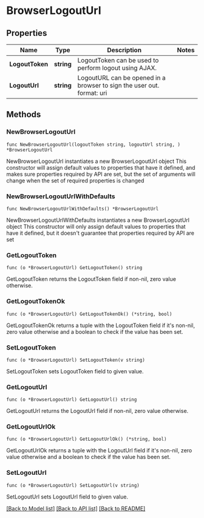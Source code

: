 # BrowserLogoutUrl

## Properties

Name | Type | Description | Notes
------------ | ------------- | ------------- | -------------
**LogoutToken** | **string** | LogoutToken can be used to perform logout using AJAX. | 
**LogoutUrl** | **string** | LogoutURL can be opened in a browser to sign the user out. format: uri | 

## Methods

### NewBrowserLogoutUrl

`func NewBrowserLogoutUrl(logoutToken string, logoutUrl string, ) *BrowserLogoutUrl`

NewBrowserLogoutUrl instantiates a new BrowserLogoutUrl object
This constructor will assign default values to properties that have it defined,
and makes sure properties required by API are set, but the set of arguments
will change when the set of required properties is changed

### NewBrowserLogoutUrlWithDefaults

`func NewBrowserLogoutUrlWithDefaults() *BrowserLogoutUrl`

NewBrowserLogoutUrlWithDefaults instantiates a new BrowserLogoutUrl object
This constructor will only assign default values to properties that have it defined,
but it doesn't guarantee that properties required by API are set

### GetLogoutToken

`func (o *BrowserLogoutUrl) GetLogoutToken() string`

GetLogoutToken returns the LogoutToken field if non-nil, zero value otherwise.

### GetLogoutTokenOk

`func (o *BrowserLogoutUrl) GetLogoutTokenOk() (*string, bool)`

GetLogoutTokenOk returns a tuple with the LogoutToken field if it's non-nil, zero value otherwise
and a boolean to check if the value has been set.

### SetLogoutToken

`func (o *BrowserLogoutUrl) SetLogoutToken(v string)`

SetLogoutToken sets LogoutToken field to given value.


### GetLogoutUrl

`func (o *BrowserLogoutUrl) GetLogoutUrl() string`

GetLogoutUrl returns the LogoutUrl field if non-nil, zero value otherwise.

### GetLogoutUrlOk

`func (o *BrowserLogoutUrl) GetLogoutUrlOk() (*string, bool)`

GetLogoutUrlOk returns a tuple with the LogoutUrl field if it's non-nil, zero value otherwise
and a boolean to check if the value has been set.

### SetLogoutUrl

`func (o *BrowserLogoutUrl) SetLogoutUrl(v string)`

SetLogoutUrl sets LogoutUrl field to given value.



[[Back to Model list]](../README.md#documentation-for-models) [[Back to API list]](../README.md#documentation-for-api-endpoints) [[Back to README]](../README.md)


